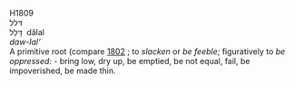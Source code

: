 <body>
  <p>H1809<br>  דּלל  <br> דָּלַל  ‎  dâlal  <br><i>daw-lal‘ </i><br>A primitive root (compare <a href="h1802.htm">1802</a> ; to <i>slacken</i> or <i>be</i> <i>feeble</i>; figuratively to <i>be</i> <i>oppressed: - </i>bring low, dry up, be emptied, be not equal, fail, be impoverished, be made thin.<br></p>
 </body>